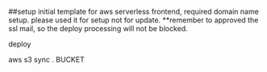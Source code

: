 ##setup
initial template for aws serverless frontend, required domain name setup. please used it for setup not for update.
**remember to approved the ssl mail, so the deploy processing will not be blocked.

deploy


aws s3 sync . BUCKET
